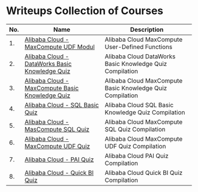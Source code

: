 # Writeups Collection of Courses
 
|No.|Name|Description|
|---|----|-----------|
|1.|[Alibaba Cloud - MaxCompute UDF Modul](./Alibaba-MaxCompute-UDF-Modul/README.md)|Alibaba Cloud MaxCompute User-Defined Functions|
|2.|[Alibaba Cloud - DataWorks Basic Knowledge Quiz](./Alibaba-DataWorks-Basic-Quiz/README.md)|Alibaba Cloud DataWorks Basic Knowledge Quiz Compilation|
|3.|[Alibaba Cloud - MaxCompute Basic Knowledge Quiz](./Alibaba-MaxCompute-Basic-Quiz/README.md)|Alibaba Cloud MaxCompute Basic Knowledge Quiz Compilation|
|4.|[Alibaba Cloud - SQL Basic Quiz](./Alibaba-SQL-Basic-Quiz/README.md)|Alibaba Cloud SQL Basic Knowledge Quiz Compilation|
|5.|[Alibaba Cloud - MasCompute SQL Quiz](./Alibaba-SQL-Basic-Quiz/README.md)|Alibaba Cloud MaxCompute SQL Quiz Compilation|
|6.|[Alibaba Cloud - MaxCompute UDF Quiz](./Alibaba-MaxCompute-UDF-Quiz/README.md)|Alibaba Cloud MaxCompute UDF Quiz Compilation|
|7.|[Alibaba Cloud - PAI Quiz](./Alibaba-PAI-Quiz/README.md)|Alibaba Cloud PAI Quiz Compilation|
|8.|[Alibaba Cloud - Quick BI Quiz](./Alibaba-QuickBI-Quiz/README.md)|Alibaba Cloud Quick BI Quiz Compilation|
